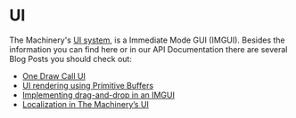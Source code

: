 # UI

The Machinery's [UI system]({{docs}}plugins/ui/ui.h.html#ui.h), is a Immediate Mode GUI (IMGUI). Besides the information you can find here or in our API Documentation there are several Blog Posts you should check out:



- [One Draw Call UI](https://ourmachinery.com/post/one-draw-call-ui/)
- [UI rendering using Primitive Buffers](https://ourmachinery.com/post/ui-rendering-using-primitive-buffers/)
- [Implementing drag-and-drop in an IMGUI](https://ourmachinery.com/post/implementing-drag-and-drop-in-an-imgui/)
- [Localization in The Machinery’s UI](https://ourmachinery.com/post/localization-in-the-machinerys-ui/)

